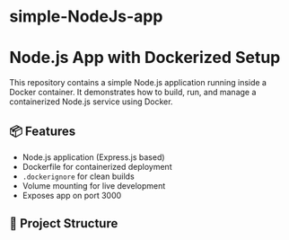 # simple-NodeJs-app
# Node.js App with Dockerized Setup

This repository contains a simple Node.js application running inside a Docker container. It demonstrates how to build, run, and manage a containerized Node.js service using Docker.

## 📦 Features

- Node.js application (Express.js based)
- Dockerfile for containerized deployment
- `.dockerignore` for clean builds
- Volume mounting for live development
- Exposes app on port 3000

## 🧱 Project Structure


